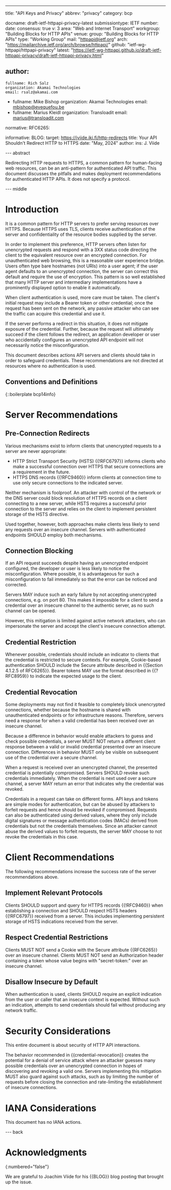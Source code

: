 ---
title: "API Keys and Privacy"
abbrev: "privacy"
category: bcp

docname: draft-ietf-httpapi-privacy-latest
submissiontype: IETF
number:
date:
consensus: true
v: 3
area: "Web and Internet Transport"
workgroup: "Building Blocks for HTTP APIs"
venue:
  group: "Building Blocks for HTTP APIs"
  type: "Working Group"
  mail: "httpapi@ietf.org"
  arch: "https://mailarchive.ietf.org/arch/browse/httpapi/"
  github: "ietf-wg-httpapi/httpapi-privacy"
  latest: "https://ietf-wg-httpapi.github.io/draft-ietf-httpapi-privacy/draft-ietf-httpapi-privacy.html"

author:
 -
    fullname: Rich Salz
    organization: Akamai Technologies
    email: rsalz@akamai.com
 -
    fullname: Mike Bishop
    organization: Akamai Technologies
    email: mbishop@evequefou.be
 -
    fullname: Marius Kleidl
    organization: Transloadit
    email: marius@transloadit.com

normative:
  RFC6265:

informative:
  BLOG:
    target: https://jviide.iki.fi/http-redirects
    title: Your API Shouldn't Redirect HTTP to HTTPS
    date: "May, 2024"
    author:
      ins: J. Viide


--- abstract

Redirecting HTTP requests to HTTPS, a common pattern for human-facing web
resources, can be an anti-pattern for authenticated API traffic. This document
discusses the pitfalls and makes deployment recommendations for authenticated
HTTP APIs. It does not specify a protocol.

--- middle

# Introduction

It is a common pattern for HTTP servers to prefer serving resources over HTTPS.
Because HTTPS uses TLS, clients receive authentication of the server and
confidentiality of the resource bodies supplied by the server.

In order to implement this preference, HTTP servers often listen for unencrypted
requests and respond with a 3XX status code directing the client to the
equivalent resource over an encrypted connection. For unauthenticated web
browsing, this is a reasonable user experience bridge. Users often type bare
hostnames (not URIs) into a user agent; if the user agent defaults to an
unencrypted connection, the server can correct this default and require the use
of encryption. This pattern is so well established that many HTTP server and
intermediary implementations have a prominently displayed option to enable it
automatically.

When client authentication is used, more care must be taken. The client's
initial request may include a Bearer token or other credential; once the request
has been sent on the network, any passive attacker who can see the traffic can
acquire this credential and use it.

If the server performs a redirect in this situation, it does not mitigate
exposure of the credential. Further, because the request will ultimately succeed
if the client follows the redirect, an application developer or user who
accidentally configures an unencrypted API endpoint will not necessarily notice
the misconfiguration.

This document describes actions API servers and clients should take in order to
safeguard credentials. These recommendations are not directed at resources where
no authentication is used.


## Conventions and Definitions

{::boilerplate bcp14info}


# Server Recommendations

## Pre-Connection Redirects

Various mechanisms exist to inform clients that unencrypted requests to a server
are never appropriate:

- HTTP Strict Transport Security (HSTS) {{!RFC6797}} informs clients who make a
  successful connection over HTTPS that secure connections are a requirement in
  the future.
- HTTPS DNS records {{!RFC9460}} inform clients at connection time to use only
  secure connections to the indicated server.

Neither mechanism is foolproof. An attacker with control of the network or the
DNS server could block resolution of HTTPS records on a client connecting to a
new server, while HSTS requires a successful prior connection to the server and
relies on the client to implement persistent storage of the HSTS directive.

Used together, however, both approaches make clients less likely to send any
requests over an insecure channel. Servers with authenticated endpoints SHOULD
employ both mechanisms.

## Connection Blocking

If an API request succeeds despite having an unencrypted endpoint configured,
the developer or user is less likely to notice the misconfiguration. Where
possible, it is advantageous for such a misconfiguration to fail immediately so
that the error can be noticed and corrected.

Servers MAY induce such an early failure by not accepting unencrypted
connections, e.g. on port 80. This makes it impossible for a client to send a
credential over an insecure channel to the authentic server, as no such channel
can be opened.

However, this mitigation is limited against active network attackers, who can
impersonate the server and accept the client's insecure connection attempt.

## Credential Restriction

Whenever possible, credentials should include an indicator to clients that the
credential is restricted to secure contexts. For example, Cookie-based
authentication SHOULD include the Secure attribute described in {{Section
4.1.2.5 of RFC6265}}. Bearer tokens MAY use the format described in {{?RFC8959}}
to indicate the expected usage to the client.

## Credential Revocation

Some deployments may not find it feasible to completely block unencrypted
connections, whether because the hostname is shared with unauthenticated
endpoints or for infrastructure reasons. Therefore, servers need a response for
when a valid credential has been received over an insecure channel.

Because a difference in behavior would enable attackers to guess and check
possible credentials, a server MUST NOT return a different client response
between a valid or invalid credential presented over an insecure connection.
Differences in behavior MUST only be visible on subsequent use of the credential
over a secure channel.

When a request is received over an unencrypted channel, the presented credential
is potentially compromised. Servers SHOULD revoke such credentials immediately.
When the credential is next used over a secure channel, a server MAY return an
error that indicates why the credential was revoked.

Credentials in a request can take on different forms. API keys and tokens are simple
modes for authentication, but can be abused by attackers to forfeit requests and hence
should be revoked if compromised. Requests can also be authenticated using derived values,
where they only include digital signatures or message authentication codes (MACs)
derived from credentials but not the credentials themselves. Since an attacker cannot
abuse the derived values to forfeit requests, the server MAY choose to not revoke the
credentials in this case.

# Client Recommendations

The following recommendations increase the success rate of the server
recommendations above.

## Implement Relevant Protocols

Clients SHOULD support and query for HTTPS records {{!RFC9460}} when
establishing a connection and SHOULD respect HSTS headers {{!RFC6797}} received
from a server. This includes implementing persistent storage of HSTS indications
received from the server.

## Respect Credential Restrictions

Clients MUST NOT send a Cookie with the Secure attribute {{RFC6265}} over an
insecure channel. Clients MUST NOT send an Authorization header containing a
token whose value begins with "secret-token:" over an insecure channel.

## Disallow Insecure by Default

When authentication is used, clients SHOULD require an explicit indication from
the user or caller that an insecure context is expected. Without such an
indication, attempts to send credentials should fail without producing any
network traffic.

# Security Considerations

This entire document is about security of HTTP API interactions.

The behavior recommended in {{credential-revocation}} creates the potential for
a denial of service attack where an attacker guesses many possible credentials
over an unencrypted connection in hopes of discovering and revoking a valid one.
Servers implementing this mitigation MUST also guard against such attacks, such
as by limiting the number of requests before closing the connection and
rate-limiting the establishment of insecure connections.


# IANA Considerations

This document has no IANA actions.


--- back

# Acknowledgments
{:numbered="false"}

We are grateful to Joachim Viide for his {{BLOG}} blog posting that brought up the issue.
